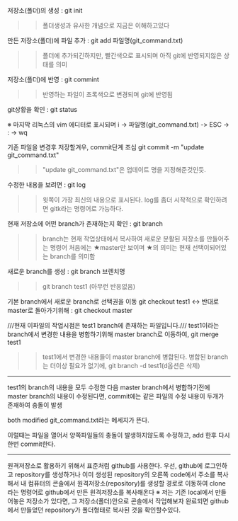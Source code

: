저장소(폴더)의 생성 : git init
>>폴더생성과 유사한 개념으로 지금은 이해하고있다

만든 저장소(폴더)에 파일 추가 : git add 파일명(git_command.txt)
>>폴더에 추가되긴하지만, 빨간색으로 표시되며 아직 git에 반영되지않은 상태를 의미

저장소(폴더)에 반영 : git commint
>>반영하는 파일이 초록색으로 변경되며 git에 반영됨

git상황을 확인 : git status

※ 마지막 리눅스의 vim 에디터로 표시되며
i -> 파일명(git_command.txt) -> ESC -> : -> wq

기존 파일을 변경후 저장할겨우, commit단계 조심
git commit -m "update git_command.txt"
>>"update git_command.txt"은 업데이트 명을 지정해준것인듯.

수정한 내용을 보려면  : git log
>>윗쪽이 가장 최신의 내용으로 표시된다.
log를 좀더 시작적으로 확인하려면 gitk라는 명령어로 가능하다.

현재 저장소에 어떤 branch가 존재하는지 확인 : git branch
>>branch는 현재 작업상태에서 복사하여 새로운 분활된 저장소를 만들어주는 명령어
>>처음에는 ★master만 보이며 ★의 의미는 현재 선택이되어있는 branch를 의미함

새로운 branch를 생성 : git branch 브렌치명
>> git branch test1 (아무런 반응없음)

기본 branch에서 새로운 branch로 선택권을 이동
git checkout test1  <-> 반대로 master로 돌아가기위해 : git checkout master

///현재 이파일의 작업시점은 test1 branch에 존재하는 파일입니다.///
test1이라는 branch에서 변경한 내용을 병합하기위해 master branch로 이동하여, 
git merge test1
>>test1에서 변경한 내용들이 master branch에 병합된다.
>>병합된 branch는 더이상 필요가 없기에, git branch -d test1(d옵션은 삭제)

**********************************************************************************
test1의 branch의 내용을 모두 수정한 다음 master branch에서 병합하기전에 
master branch의 내용이 수정된다면, commit에는 같은 파일의 수정 내용이 두개가 존재하여 충돌이 발생

both modified git_command.txt라는 메세지가 뜬다.

이럴때는 파일을 열어서 양쪽파일들의 충돌이 발생하지않도록 수정하고, add 한후 다시한번 commit한다. 
**********************************************************************************

원격저장소로 활용하기 위해서 표준처럼 github를 사용한다.
우선, github에 로그인하고 repository를 생성하거나 이미 생성된 repository의 오른쪽 code에서 주소를 복사해서
내 컴퓨터의 콘솔에서 원격저장소(repository)를 생성할 경로로 이동하여 clone라는 명령어로 github에서 만든 원격저장소를 복사해온다
※ 저는 기존 local에서 만들어놓은 저장소가 있다면, 그 저장소(폴더)안으로 콘솔에서 작업해보자
완료되면 github에서 만들었던 repository가 폴더형태로 복사된 것을 확인할수있다.








